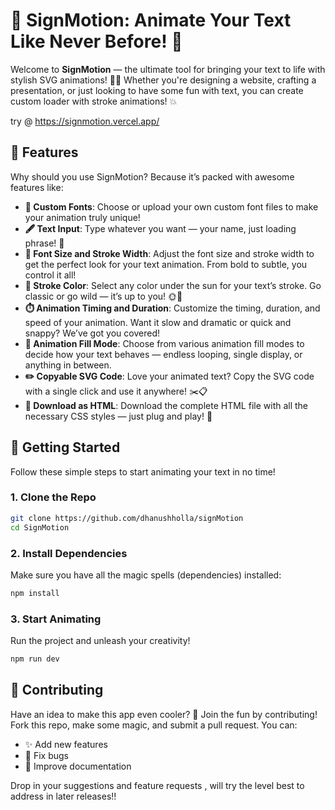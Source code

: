 # 🎉 SignMotion: Animate Your Text Like Never Before! 🎨

Welcome to **SignMotion** — the ultimate tool for bringing your text to life with stylish SVG animations! 🕺💫 Whether you're designing a website, crafting a presentation, or just looking to have some fun with text, you can create custom loader with stroke animations! 💥

try @ https://signmotion.vercel.app/

## 🌟 Features

Why should you use SignMotion? Because it’s packed with awesome features like:

- **🎨 Custom Fonts**: Choose or upload your own custom font files to make your animation truly unique!
- **🖋️ Text Input**: Type whatever you want — your name, just loading phrase! 🤫
- **📏 Font Size and Stroke Width**: Adjust the font size and stroke width to get the perfect look for your text animation. From bold to subtle, you control it all!
- **🌈 Stroke Color**: Select any color under the sun for your text’s stroke. Go classic or go wild — it’s up to you! 🌞🌙
- **⏱️ Animation Timing and Duration**: Customize the timing, duration, and speed of your animation. Want it slow and dramatic or quick and snappy? We’ve got you covered!
- **🔄 Animation Fill Mode**: Choose from various animation fill modes to decide how your text behaves — endless looping, single display, or anything in between.
- **✏️ Copyable SVG Code**: Love your animated text? Copy the SVG code with a single click and use it anywhere! ✂️📋
- **💾 Download as HTML**: Download the complete HTML file with all the necessary CSS styles — just plug and play! 🚀

## 🚀 Getting Started

Follow these simple steps to start animating your text in no time!

### 1. Clone the Repo

```bash
git clone https://github.com/dhanushholla/signMotion
cd SignMotion
```

### 2. Install Dependencies

Make sure you have all the magic spells (dependencies) installed:

```bash
npm install
```

### 3. Start Animating

Run the project and unleash your creativity!

```bash
npm run dev
```

## 🤝 Contributing

Have an idea to make this app even cooler? 🌈 Join the fun by contributing! Fork this repo, make some magic, and submit a pull request. You can:

- ✨ Add new features
- 🐞 Fix bugs
- 📖 Improve documentation

Drop in your suggestions and feature requests , will try the level best to address in later releases!!
